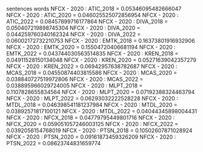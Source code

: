 sentences
words
NFCX - 2020 : ATIC_2018 = 0.05346095482666047
NFCX - 2020 : ATIC_2020 = 0.046025525072856954
NFCX - 2020 : ATIC_2022 = 0.08457899716177864
NFCX - 2020 : DIVA_2018 = 0.050407219898745304
NFCX - 2020 : DIVA_2020 = 0.044259760340162324
NFCX - 2020 : DIVA_2022 = 0.06002172732210753
NFCX - 2020 : EMTK_2018 = 0.16373801916932906
NFCX - 2020 : EMTK_2020 = 0.15504720406681194
NFCX - 2020 : EMTK_2022 = 0.043744030563514835
NFCX - 2020 : KREN_2018 = 0.04911528150134048
NFCX - 2020 : KREN_2020 = 0.05271639042357279
NFCX - 2020 : KREN_2022 = 0.06942957638782687
NFCX - 2020 : MCAS_2018 = 0.04550874403815586
NFCX - 2020 : MCAS_2020 = 0.038840727519972806
NFCX - 2020 : MCAS_2022 = 0.038895966029724005
NFCX - 2020 : MLPT_2018 = 0.1107828655834564
NFCX - 2020 : MLPT_2020 = 0.07192388324463794
NFCX - 2020 : MLPT_2022 = 0.06293032222528228
NFCX - 2020 : MTDL_2018 = 0.046398541181237984
NFCX - 2020 : MTDL_2020 = 0.03892571817100121
NFCX - 2020 : MTDL_2022 = 0.04044345898004431
NFCX - 2020 : NFCX_2018 = 0.04779795449801716
NFCX - 2020 : NFCX_2020 = 0.059051057246003125
NFCX - 2020 : NFCX_2022 = 0.0392056154768019
NFCX - 2020 : PTSN_2018 = 0.10502607871028924
NFCX - 2020 : PTSN_2020 = 0.09161873459326209
NFCX - 2020 : PTSN_2022 = 0.08623744831659774
